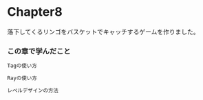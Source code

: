 # Chapter8

落下してくるリンゴをバスケットでキャッチするゲームを作りました。

### この章で学んだこと
```markdown
Tagの使い方

Rayの使い方

レベルデザインの方法

```